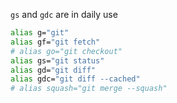 `gs` and `gdc` are in daily use

```sh $HOME/.custom/git.sh action=build title=git-shell-aliases
alias g="git"
alias gf="git fetch"
# alias go="git checkout"
alias gs="git status"
alias gd="git diff"
alias gdc="git diff --cached"
# alias squash="git merge --squash"
```
